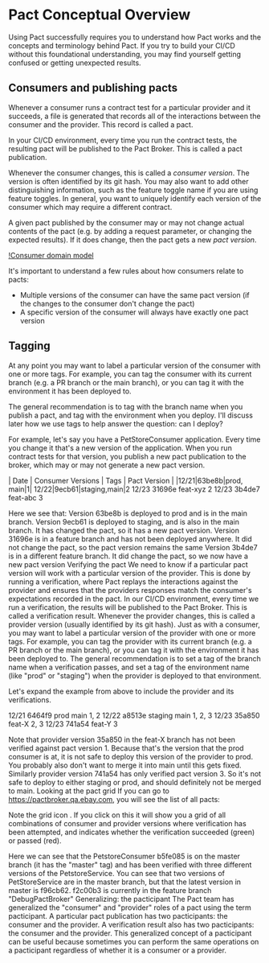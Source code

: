 # Pact Conceptual Overview 
Using Pact successfully requires you to understand how Pact works and the concepts and terminology behind Pact. 
If you try to build your CI/CD without this foundational understanding, you may find yourself getting confused or getting unexpected results.

## Consumers and publishing pacts
Whenever a consumer runs a contract test for a particular provider and it succeeds, a file is generated that records 
all of the interactions between the consumer and the provider. This record is called a pact.

In your CI/CD environment, every time you run the contract tests, the resulting pact will be published to the Pact Broker. 
This is called a pact publication.

Whenever the consumer changes, this is called a _consumer version_. The version is often identified by its git hash. 
You may also want to add other distinguishing information, such as the feature toggle name if you are using feature 
toggles.  In general, you want to uniquely identify each version of the consumer which may require a different contract.

A given pact published by the consumer may or may not change actual contents of the pact (e.g. by adding a request 
parameter, or changing the expected results).  If it does change, then the pact gets a new _pact version_.

[!Consumer domain model](conceptual_overview_images/consumer-domain-model.png)

It's important to understand a few rules about how consumers relate to pacts:

- Multiple versions of the consumer can have the same pact version (if the changes to the consumer don't change the pact)
- A specific version of the consumer will always have exactly one pact version

## Tagging
At any point you may want to label a particular version of the consumer with one or more tags. For example, 
you can tag the consumer with its current branch (e.g. a PR branch or the main branch), or you can tag it with the 
environment it has been deployed to.

The general recommendation is to tag with the branch name when you publish a pact, and tag with the environment when you deploy.
I'll discuss later how we use tags to help answer the question: can I deploy?

For example, let's say you have a PetStoreConsumer application.  Every time you change it that's a new version 
of the application.  When you run contract tests for that version, you publish a new pact publication to the broker, 
which may or may not generate a new pact version.

| Date | Consumer Versions | Tags | Pact Version |
|12/21|63be8b|prod, main|1|
12/22|9ecb61|staging,main|2
12/23
31696e
feat-xyz
2
12/23
3b4de7
feat-abc
3

Here we see that:
Version 63be8b is deployed to prod and is in the main branch.
Version 9ecb61 is deployed to staging, and is also in the main branch. It has changed the pact, so it has a new pact version.
Version 31696e is in a feature branch and has not been deployed anywhere. It did not change the pact, so the pact version remains the same
Version 3b4de7 is in a different feature branch. It did change the pact, so we now have a new pact version
Verifying the pact
We need to know if a particular pact version will work with a particular version of the provider. This is done by running a verification, where Pact replays the interactions against the provider and ensures that the providers responses match the consumer's expectations recorded in the pact.
In our CI/CD environment, every time we run a verification, the results will be published to the Pact Broker. This is called a verification result.
Whenever the provider changes, this is called a provider version (usually identified by its git hash).
Just as with a consumer, you may want to label a particular version of the provider with one or more tags. For example, you can tag the provider with its current branch (e.g. a PR branch or the main branch), or you can tag it with the environment it has been deployed to.  The general recommendation is to set a tag of the branch name when a verification passes, and set a tag of the environment name (like "prod" or "staging") when the provider is deployed to that environment.

Let's expand the example from above to include the provider and its verifications.



12/21
6464f9
prod
main
1, 2
12/22
a8513e
staging
main
1, 2, 3
12/23
35a850
feat-X
2, 3
12/23
741a54
feat-Y
3

Note that provider version 35a850 in the feat-X branch has not been verified against pact version 1. Because that's the version that the prod consumer is at, it is not safe to deploy this version of the provider to prod. You probably also don't want to merge it into main until this gets fixed.
Similarly provider version 741a54 has only verified pact version 3. So it's not safe to deploy to either staging or prod, and should definitely not be merged to main.
Looking at the pact grid
If you can go to https://pactbroker.qa.ebay.com, you will see the list of all pacts:

Note the grid icon  . If you click on this it will show you a grid of all combinations of consumer and provider versions where verification has been attempted, and indicates whether the verification succeeded (green) or passed (red).

Here we can see that the PetstoreConsumer b5fe085 is on the master branch (it has the "master" tag) and has been verified with three different versions of the PetstoreService.
You can see that two versions of PetStoreService are in the master branch, but that the latest version in master is f96cb62.  f2c00b3 is currently in the feature branch "DebugPactBroker"
Generalizing: the pacticipant
The Pact team has generalized the "consumer" and "provider" roles of a pact using the term pacticipant. A particular pact publication has two pacticipants: the consumer and the provider.  A verification result also has two pacticipants: the consumer and the provider.
This generalized concept of a pacticipant can be useful because sometimes you can perform the same operations on a pacticipant regardless of whether it is a consumer or a provider.



